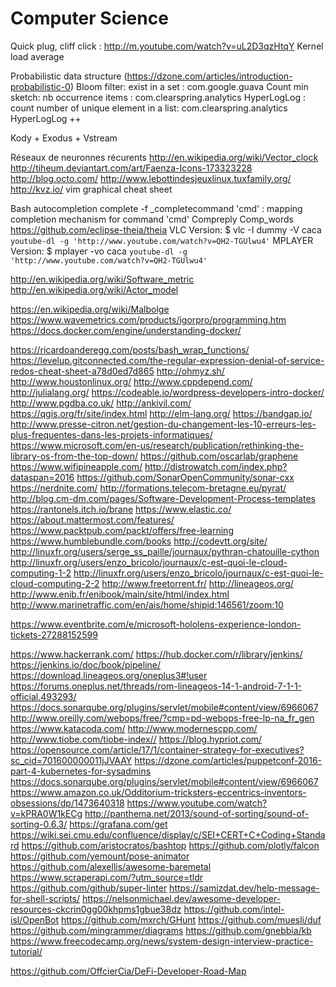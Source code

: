 # Computer Science

Quick plug, cliff click : http://m.youtube.com/watch?v=uL2D3qzHtqY
Kernel load average

Probabilistic data structure (https://dzone.com/articles/introduction-probabilistic-0)
Bloom filter: exist in a set : com.google.guava
Count min sketch: nb occurrence items : com.clearspring.analytics
HyperLogLog : count number of unique element in a list: com.clearspring.analytics
HyperLogLog ++

Kody + Exodus + Vstream

Réseaux de neuronnes récurents
http://en.wikipedia.org/wiki/Vector_clock
http://tiheum.deviantart.com/art/Faenza-Icons-173323228
http://blog.octo.com/
http://www.lebottindesjeuxlinux.tuxfamily.org/
http://kvz.io/
vim graphical cheat sheet

Bash autocompletion
complete -f _completecommand 'cmd' : mapping completion mechanism for command 'cmd'
Compreply
Comp_words
https://github.com/eclipse-theia/theia
VLC Version: $ vlc -I dummy -V caca `youtube-dl -g 'http://www.youtube.com/watch?v=QH2-TGUlwu4'` 
MPLAYER Version: $ mplayer -vo caca `youtube-dl -g 'http://www.youtube.com/watch?v=QH2-TGUlwu4'`

http://en.wikipedia.org/wiki/Software_metric
http://en.wikipedia.org/wiki/Actor_model

https://en.wikipedia.org/wiki/Malbolge
https://www.wavemetrics.com/products/igorpro/programming.htm
https://docs.docker.com/engine/understanding-docker/

https://ricardoanderegg.com/posts/bash_wrap_functions/
https://levelup.gitconnected.com/the-regular-expression-denial-of-service-redos-cheat-sheet-a78d0ed7d865
http://ohmyz.sh/
http://www.houstonlinux.org/
http://www.cppdepend.com/
http://julialang.org/
https://codeable.io/wordpress-developers-intro-docker/
http://www.pgdba.co.uk/
http://ankivil.com/
https://qgis.org/fr/site/index.html
http://elm-lang.org/
https://bandgap.io/
http://www.presse-citron.net/gestion-du-changement-les-10-erreurs-les-plus-frequentes-dans-les-projets-informatiques/
https://www.microsoft.com/en-us/research/publication/rethinking-the-library-os-from-the-top-down/
https://github.com/oscarlab/graphene
https://www.wifipineapple.com/
http://distrowatch.com/index.php?dataspan=2016
https://github.com/SonarOpenCommunity/sonar-cxx
https://nerdnite.com/
http://formations.telecom-bretagne.eu/pyrat/
http://blog.cm-dm.com/pages/Software-Development-Process-templates
https://rantonels.itch.io/brane
https://www.elastic.co/
https://about.mattermost.com/features/
https://www.packtpub.com/packt/offers/free-learning
https://www.humblebundle.com/books
http://codevtt.org/site/
http://linuxfr.org/users/serge_ss_paille/journaux/pythran-chatouille-cython
http://linuxfr.org/users/enzo_bricolo/journaux/c-est-quoi-le-cloud-computing-1-2
http://linuxfr.org/users/enzo_bricolo/journaux/c-est-quoi-le-cloud-computing-2-2
http://www.freetorrent.fr/
http://lineageos.org/
http://www.enib.fr/enibook/main/site/html/index.html
http://www.marinetraffic.com/en/ais/home/shipid:146561/zoom:10

https://www.eventbrite.com/e/microsoft-hololens-experience-london-tickets-27288152599

https://www.hackerrank.com/
https://hub.docker.com/r/library/jenkins/
https://jenkins.io/doc/book/pipeline/
https://download.lineageos.org/oneplus3#!user
https://forums.oneplus.net/threads/rom-lineageos-14-1-android-7-1-1-official.493293/
https://docs.sonarqube.org/plugins/servlet/mobile#content/view/6966067
http://www.oreilly.com/webops/free/?cmp=pd-webops-free-lp-na_fr_gen
https://www.katacoda.com/
http://www.modernescpp.com/
http://www.tiobe.com/tiobe-index//
https://blog.hypriot.com/
https://opensource.com/article/17/1/container-strategy-for-executives?sc_cid=701600000011jJVAAY
https://dzone.com/articles/puppetconf-2016-part-4-kubernetes-for-sysadmins
https://docs.sonarqube.org/plugins/servlet/mobile#content/view/6966067
https://www.amazon.co.uk/Odditorium-tricksters-eccentrics-inventors-obsessions/dp/1473640318
https://www.youtube.com/watch?v=kPRA0W1kECg
http://panthema.net/2013/sound-of-sorting/sound-of-sorting-0.6.3/
https://grafana.com/get
https://wiki.sei.cmu.edu/confluence/display/c/SEI+CERT+C+Coding+Standard
https://github.com/aristocratos/bashtop
https://github.com/plotly/falcon
https://github.com/yemount/pose-animator
https://github.com/alexellis/awesome-baremetal
https://www.scraperapi.com/?utm_source=tldr
https://github.com/github/super-linter
https://samizdat.dev/help-message-for-shell-scripts/
https://nelsonmichael.dev/awesome-developer-resources-ckcrin0gg00khpms1gbue38dz
https://github.com/intel-isl/OpenBot
https://github.com/mxrch/GHunt
https://github.com/muesli/duf
https://github.com/mingrammer/diagrams
https://github.com/gnebbia/kb
https://www.freecodecamp.org/news/system-design-interview-practice-tutorial/

https://github.com/OffcierCia/DeFi-Developer-Road-Map